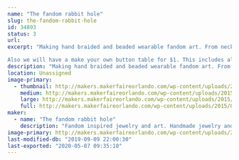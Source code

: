 ```yaml
---
name: "The fandom rabbit hole"
slug: the-fandom-rabbit-hole
id: 34893
status: 3
url: 
excerpt: "Making hand braided and beaded wearable fandom art. From necklaces,  earrings and headbands to painted glass pieces of art. 

Also we will have a make your own button table for $1. This includes all the supplies needed to make wearable art, while you wait. "
description: "Making hand braided and beaded wearable fandom art. From necklaces,  earrings and headbands to painted glass pieces. Featuring designs and creations inspired by our favorite books,movies,games and stories. Featuring wizard pieces, steam punk and sea life."
location: Unassigned
image-primary:
  - thumbnail: http://makers.makerfaireorlando.com/wp-content/uploads/2015/08/IMG_57301-150x150.jpg
    medium: http://makers.makerfaireorlando.com/wp-content/uploads/2015/08/IMG_57301-300x225.jpg
    large: http://makers.makerfaireorlando.com/wp-content/uploads/2015/08/IMG_57301-1024x768.jpg
    full: http://makers.makerfaireorlando.com/wp-content/uploads/2015/08/IMG_57301.jpg
maker:
  - name: "The fandom rabbit hole"
    description: "Fandom inspired jewelry and art. Handmade jewelry and glass paintings inspired by the love of our favorite stories. Using art to express creativity every day. "
image-primary: http://makers.makerfaireorlando.com/wp-content/uploads/2015/08/interweb.png
last-modified-db: "2019-09-09 22:00:30"
last-exported: "2020-05-07 09:35:10"
---
```

